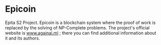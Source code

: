 # Epicoin
Epita S2 Project. Epicoin is a blockchain system where the proof of work is replaced by the solving of NP-Complete problems.
The project's official website is www.againai.ml ; there you can find additional information about it and its authors.
